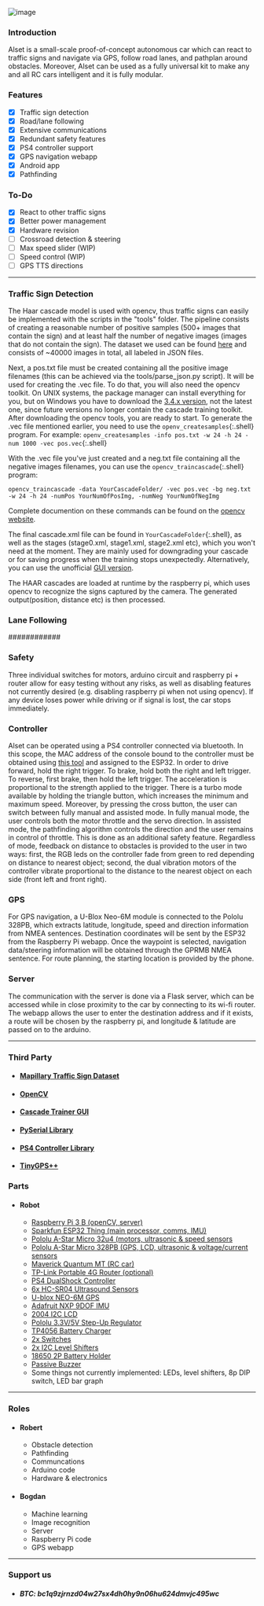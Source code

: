 ![image](https://raw.githubusercontent.com/robert-saramet/alset-v2/db09ef69e4e6436f0b647ece5fb87bbe2354e2f0/docs/images/1.jpg)

### Introduction
Alset is a small-scale proof-of-concept autonomous car which can react to traffic signs and navigate via GPS, follow road lanes, and pathplan around obstacles. Moreover, Alset can be used as a fully universal kit to make any and all RC cars intelligent and it is fully modular.

### Features
- [x] Traffic sign detection
- [x] Road/lane following
- [x] Extensive communications
- [x] Redundant safety features
- [x] PS4 controller support
- [x] GPS navigation webapp
- [x] Android app
- [x] Pathfinding

### To-Do
- [x] React to other traffic signs
- [x] Better power management
- [x] Hardware revision
- [ ] Crossroad detection & steering
- [ ] Max speed slider (WIP)
- [ ] Speed control (WIP)
- [ ] GPS TTS directions

---

### Traffic Sign Detection
The Haar cascade model is used with opencv, thus traffic signs can easily be implemented with the scripts in the "tools" folder.
The pipeline consists of creating a reasonable number of positive samples (500+ images that contain the sign) and at least half the number of negative images (images that do not contain the sign). The dataset we used can be found [here](https://www.mapillary.com/dataset/trafficsign) and consists of ~40000 images in total, all labeled in JSON files.

Next, a pos.txt file must be created containing all the positive image filenames (this can be achieved via the tools/parse_json.py script). It will be used for creating the .vec file. To do that, you will also need the opencv toolkit. On UNIX systems, the package manager can install everything for you, but on Windows you have to download the [3.4.x version](https://sourceforge.net/projects/opencvlibrary/files/opencv-win/), not the latest one, since future versions no longer contain the cascade training toolkit. After downloading the opencv tools, you are ready to start. To generate the .vec file mentioned earlier, you need to use the `openv_createsamples`{:.shell} program.
For example: `openv_createsamples -info pos.txt -w 24 -h 24 -num 1000 -vec pos.vec`{:.shell}

With the .vec file you've just created and a neg.txt file containing all the negative images filenames, you can use the `opencv_traincascade`{:.shell} program:

```shell
opencv_traincascade -data YourCascadeFolder/ -vec pos.vec -bg neg.txt -w 24 -h 24 -numPos YourNumOfPosImg, -numNeg YourNumOfNegImg
```
    
Complete documention on these commands can be found on the [opencv website]( https://docs.opencv.org/3.4/dc/d88/tutorial_traincascade.html).

The final cascade.xml file can be found in `YourCascadeFolder`{:.shell}, as well as the stages (stage0.xml, stage1.xml, stage2.xml etc), which you won't need at the moment. They are mainly used for downgrading your cascade or for saving progress when the training stops unexpectedly.
Alternatively, you can use the unofficial [GUI version](https://amin-ahmadi.com/cascade-trainer-gui/).

The HAAR cascades are loaded at runtime by the raspberry pi, which uses opencv to recognize the signs captured by the camera. The generated output(position, distance etc) is then processed.

### Lane Following
############

### Safety
Three individual switches for motors, arduino circuit and raspberry pi + router allow for easy testing without any risks, as well as disabling features not currently desired (e.g. disabling raspberry pi when not using opencv). If any device loses power while driving or if signal is lost, the car stops immediately.

### Controller
Alset can be operated using a PS4 controller connected via bluetooth. In this scope, the MAC address of the console bound to the controller must be obtained using [this tool](https://github.com/user-none/sixaxispairer) and assigned to the ESP32. In order to drive forward, hold the right trigger. To brake, hold both the right and left trigger. To reverse, first brake, then hold the left trigger. The acceleration is proportional to the strength applied to the trigger. There is a turbo mode available by holding the triangle button, which increases the minimum and maximum speed. Moreover, by pressing the cross button, the user can switch between fully manual and assisted mode. In fully manual mode, the user controls both the motor throttle and the servo direction. In assisted mode, the pathfinding algorithm controls the direction and the user remains in control of throttle. This is done as an additional safety feature. Regardless of mode, feedback on distance to obstacles is provided to the user in two ways: first, the RGB leds on the controller fade from green to red depending on distance to nearest object; second, the dual vibration motors of the controller vibrate proportional to the distance to the nearest object on each side (front left and front right).

### GPS
For GPS navigation, a U-Blox Neo-6M module is connected to the Pololu 328PB, which extracts latitude, longitude, speed and direction information from NMEA sentences. Destination coordinates will be sent by the ESP32 from the Raspberry Pi webapp. Once the waypoint is selected, navigation data/steering information will be obtained through the GPRMB NMEA sentence. For route planning, the starting location is provided by the phone. 

### Server
The communication with the server is done via a Flask server, which can be accessed while in close proximity to the car by connecting to its wi-fi router. The webapp allows the user to enter the destination address and if it exists, a route will be chosen by the raspberry pi, and longitude & latitude are passed on to the arduino.

---

### Third Party

- #### [Mapillary Traffic Sign Dataset](https://www.mapillary.com/dataset/trafficsign)
- #### [OpenCV](https://opencv.org/)
- #### [Cascade Trainer GUI](https://amin-ahmadi.com/cascade-trainer-gui/)
- #### [PySerial Library](https://github.com/pyserial/pyserial)
- #### [PS4 Controller Library](https://github.com/aed3/PS4-esp32)
- #### [TinyGPS++](https://github.com/mikalhart/TinyGPSPlus)

### Parts

- #### Robot
  - [Raspberry Pi 3 B (openCV, server)](https://www.raspberrypi.org/products/raspberry-pi-3-model-b/)
  - [Sparkfun ESP32 Thing (main processor, comms, IMU)](https://www.sparkfun.com/products/13907)
  - [Pololu A-Star Micro 32u4 (motors, ultrasonic & speed sensors](https://www.pololu.com/product/3101)
  - [Pololu A-Star Micro 328PB (GPS, LCD, ultrasonic & voltage/current sensors](https://www.pololu.com/category/239/a-star-328pb-micro)
  - [Maverick Quantum MT (RC car)](https://hpi-racing.ro/automodele-rc/7332-automodel-maverick-quantum-mt-110-brushed-albastru-rtr-rc.html)
  - [TP-Link Portable 4G Router (optional)](https://www.emag.ro/router-wireless-n300-tp-link-3g-4g-portabil-tl-mr3020/pd/EC23TBBBM/)
  - [PS4 DualShock Controller](https://www.playstation.com/en-ro/accessories/dualshock-4-wireless-controller/)
  - [6x HC-SR04 Ultrasound Sensors](https://cleste.ro/senzor-ultrasonic-hc-sr04.html)
  - [U-blox NEO-6M GPS](https://www.u-blox.com/en/product/neo-6-series)
  - [Adafruit NXP 9DOF IMU](https://www.adafruit.com/product/3463)
  - [2004 I2C LCD](https://cleste.ro/ecran-oled-0-91.html)
  - [Pololu 3.3V/5V Step-Up Regulator](https://www.pololu.com/product/2872/specs)
  - [TP4056 Battery Charger](https://cleste.ro/modul-incarcare-baterii-litiu-1a-usb-c-tp4056.html)
  - [2x Switches](https://cleste.ro/buton-panou.html)
  - [2x I2C Level Shifters](https://cleste.ro/modul-ic-i2c-nivel-conversie.html)
  - [18650 2P Battery Holder](https://www.optimusdigital.ro/ro/suporturi-de-baterii/12108-suport-de-baterii-2-x-18650-conectare-in-paralel.html)
  - [Passive Buzzer](https://cleste.ro/modul-buzzer-pasiv.html)
  - Some things not currently implemented: LEDs, level shifters, 8p DIP switch, LED bar graph

---

### Roles
- #### Robert
  - Obstacle detection
  - Pathfinding
  - Communcations
  - Arduino code
  - Hardware & electronics
- #### Bogdan
  - Machine learning
  - Image recognition
  - Server
  - Raspberry Pi code
  - GPS webapp

---

### Support us
- ##### BTC: bc1q9zjrnzd04w27sx4dh0hy9n06hu624dmvjc495wc
